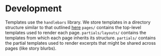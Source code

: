 
# Development
Templates use the `handlebars` library.
We store templates in a directory structure similar to that outlined
[here](https://cloudfour.com/thinks/the-hidden-power-of-handlebars-partials/)
`pages/` contains the top-level templates used to render each page.
`partials/layouts/` contains the templates from which each page inherits its
structure.
`partials/` contains the partial templates used to render excerpts that might
be shared across pages (like story blurbs).

